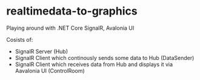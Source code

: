 # realtimedata-to-graphics
Playing around with .NET Core SignalR, Avalonia UI

Cosists of:
- SignalR Server (Hub)
- SignalR Client which continously sends some data to Hub (DataSender)
- SignalR Client which receives data from Hub and displays it via Aavalonia UI (ControlRoom)